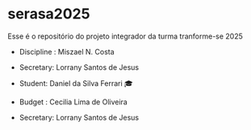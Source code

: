 # serasa2025
Esse é o repositório do projeto integrador da turma tranforme-se 2025


- Discipline : Miszael N. Costa
 - Secretary: Lorrany Santos de Jesus 
- Student: Daniel da Silva Ferrari 🎓

 - Budget : Cecilia Lima de Oliveira
 
 - Secretary: Lorrany Santos de Jesus 
